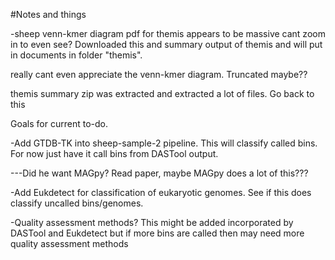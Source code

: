 #Notes and things

-sheep venn-kmer diagram pdf for themis appears to be massive cant zoom in to even see? Downloaded this and summary output of themis and will put in documents in folder "themis".

really cant even appreciate the venn-kmer diagram. Truncated maybe??

themis summary zip was extracted and extracted a lot of files. Go back to this


Goals for current to-do.

-Add GTDB-TK into sheep-sample-2 pipeline. This will classify called bins. For now just have it call bins from DASTool output.

---Did he want MAGpy? Read paper, maybe MAGpy does a lot of this???

-Add Eukdetect for classification of eukaryotic genomes. See if this does classify uncalled bins/genomes.

-Quality assessment methods? This might be added incorporated by DASTool and Eukdetect but if more bins are called then may need more quality assessment methods
